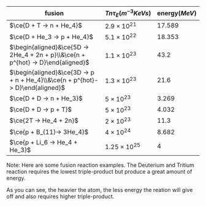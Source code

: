 | fusion                                                       | $Tn\tau_E(m^{-3}KeVs)$ | energy($MeV$) |
| ------------------------------------------------------------ | ---------------------- | ------------- |
| $\ce{D + T -> n + He_4}$                                     | $2.9\times 10^{21}$    | $17.589$      |
| $\ce{D + He_3 -> p + He_4}$                                  | $5.1\times 10^{22}$    | $18.353$      |
| $\begin{aligned}&\ce{5D -> 2He_4 + 2n + p}\\&\ce{n + p^{hot} -> D}\end{aligned}$ | $1.1\times 10^{23}$    | $43.2$        |
| $\begin{aligned}&\ce{3D -> p + n + He_4}\\&\ce{n + p^{hot}-> D}\end{aligned}$ | $1.3\times 10^{23}$    | $21.6$        |
| $\ce{D + D -> n + He_3}$                                     | $5\times10^{23}$       | $3.269$       |
| $\ce{D + D -> p + T}$                                        | $5\times 10^{23}$      | $4.032$       |
| $\ce{2T -> He_4 + 2n}$                                       | $2\times 10^{23}$      | $11.3$        |
| $\ce{p + B_{11}-> 3He_4}$                                    | $4\times10^{24}$       | $8.682$       |
| $\ce{p + Li_6 -> He_4 + He_3}$                               | $1.25\times10^{25}$    | $4$           |


Note:
Here are some fusion reaction examples. 
The Deuterium and Tritium reaction requires the lowest triple-product but produce a great amount of energy. 

As you can see, the heavier the atom, the less energy the reation will give off and also requires higher triple-product.